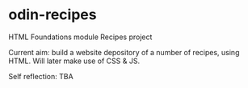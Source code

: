 # odin-recipes
HTML Foundations module Recipes project

Current aim: build a website depository of a number of recipes, using HTML.
Will later make use of CSS & JS.

Self reflection: TBA
